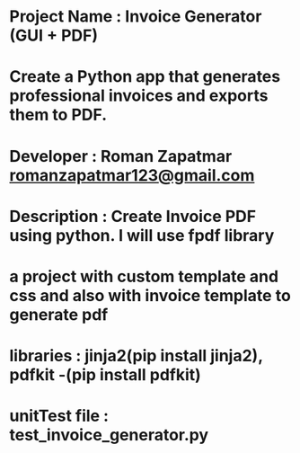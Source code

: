 # Project Name : Invoice Generator (GUI + PDF)
# Create a Python app that generates professional invoices and exports them to PDF.
# Developer : Roman Zapatmar <romanzapatmar123@gmail.com>
# Description : Create Invoice PDF using python. I will use fpdf library
# a project with custom template and css and also with invoice template to generate pdf 
# libraries : jinja2(pip install jinja2), pdfkit -(pip install pdfkit)
# unitTest file : test_invoice_generator.py
